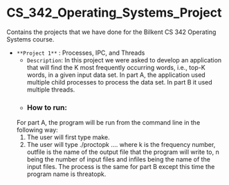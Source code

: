 # CS_342_Operating_Systems_Project
Contains the projects that we have done for the Bilkent CS 342 Operating Systems course.
- `**Project 1**` : Processes, IPC, and Threads
   - `Description`:  In this project we were asked to develop an application that will find the K most frequently occurring words, i.e., top-K words, in a given input
data set. In part A, the application used multiple child processes to process the data set. In part B it used multiple threads.
   - ### How to run:   
   For part A, the program will be run from the command line in the following way: 
   1. The user will first type make. 
   2. The user will type  ./proctopk <K> <outfile> <N> <infile1> .... <infileN> where k is the frequency number, outfile is the name of the output file that the program will write to, n being the number of input files and infiles being the name of the input files. The process is the same for part B except this time the program name is threatopk.

